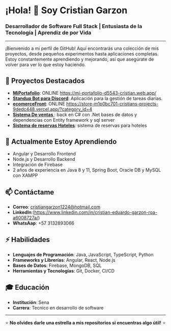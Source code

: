 # ¡Hola! 👋 Soy Cristian Garzon

### Desarrollador de Software Full Stack | Entusiasta de la Tecnología | Aprendiz de por Vida

---

¡Bienvenido a mi perfil de GitHub! Aquí encontrarás una colección de mis proyectos, desde pequeños experimentos hasta aplicaciones completas. Estoy constantemente aprendiendo y mejorando, así que asegúrate de volver para ver lo que estoy haciendo.

## 🔭 Proyectos Destacados

- **[MiPortafolio](https://github.com/eduarxdogar/ecomerce)**: ONLINE https://mi-portafolio-d5543-cristian.web.app/
- **[Standup Bot para Discord](https://github.com/eduarxdogar/StandupBot/tree/Crisdev)**: Aplicación para la gestión de tareas diarias.
- **[ecomerceFront](https://github.com/eduarxdogar/ecomerce)**: ONLINE https://store-m1p0bc701-cristians-projects-9dedc448.vercel.app/?category_id=4
- **[Sistema De ventas ](https://github.com/eduarxdogar/VentaV.0.0/tree/developer)**: back en C# con .Net bases de datos y dependencias con Entity framework y sql server
- **[Sistema de reservas Hoteles](https://github.com/eduarxdogar/ReservasApiSystem)**: sistema de reservas para hoteles  


## 🌱 Actualmente Estoy Aprendiendo
- Angular y Desarrollo Frontend
- Node.js y Desarrollo Backend
- Integración de Firebase
- 2 años de experiencia en Java 8 y 11, Spring Boot, Oracle DB y MySQL con XAMPP

## 📫 Contáctame

- **Correo**: cristiangarzon1224@hotmail.com
- **LinkedIn**:(https://www.linkedin.com/in/cristian-eduardo-garzon-roa-a6008727a/)
- **WhatsAap**: +57 3132893066
  


## ⚡ Habilidades

- **Lenguajes de Programación**: Java, JavaScript, TypeScript, Python
- **Frameworks y Librerías**: Angular, React, Node.js
- **Bases de Datos**: Firebase, MongoDB, SQL
- **Herramientas y Tecnologías**: Git, Docker, CI/CD

## 🎓 Educación

- **Institución**: Sena 
- **Carrera**: Tecnico en desarrollo de software 

---

⭐️ **No olvides darle una estrella a mis repositorios si encuentras algo útil!** ⭐️
